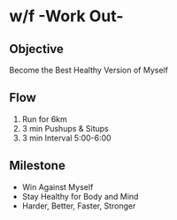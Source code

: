 # w/f -Work Out-

## Objective

Become the Best Healthy Version of Myself

## Flow

1. Run for 6km
2. 3 min Pushups & Situps
3. 3 min Interval 5:00-6:00

## Milestone

- Win Against Myself
- Stay Healthy for Body and Mind
- Harder, Better, Faster, Stronger
